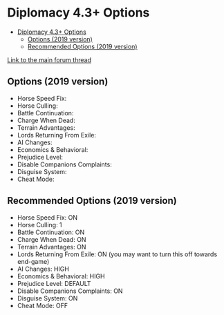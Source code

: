 # Diplomacy 4.3+ Options

- [Diplomacy 4.3+ Options](#diplomacy-43-options)
  - [Options (2019 version)](#options-2019-version)
  - [Recommended Options (2019 version)](#recommended-options-2019-version)

[Link to the main forum thread](https://forums.taleworlds.com/index.php?threads/about-diplomacy-4-3-for-1-153-updated-22-september-2012.116424/)

## Options (2019 version)

- Horse Speed Fix:
- Horse Culling:
- Battle Continuation: 
- Charge When Dead:
- Terrain Advantages:
- Lords Returning From Exile:
- AI Changes:
- Economics & Behavioral: 
- Prejudice Level:
- Disable Companions Complaints:
- Disguise System:
- Cheat Mode:

## Recommended Options (2019 version)

- Horse Speed Fix: ON
- Horse Culling: 1
- Battle Continuation: ON
- Charge When Dead: ON
- Terrain Advantages: ON
- Lords Returning From Exile: ON (you may want to turn this off towards end-game)
- AI Changes: HIGH
- Economics & Behavioral: HIGH
- Prejudice Level: DEFAULT
- Disable Companions Complaints: ON
- Disguise System: ON
- Cheat Mode: OFF
